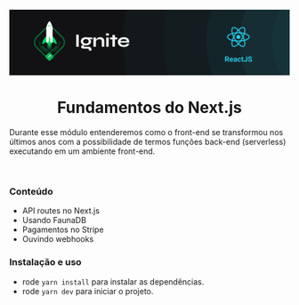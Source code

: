 <h1 align="center">
  <br>
  <img src="../.github/ignite.png" alt="Ignite" >
  <br><br>
Fundamentos do Next.js
</h1>

Durante esse módulo entenderemos como o front-end se transformou nos últimos anos com a possibilidade de termos funções back-end (serverless) executando em um ambiente front-end.

<br>

### Conteúdo

- API routes no Next.js
- Usando FaunaDB
- Pagamentos no Stripe
- Ouvindo webhooks

### Instalação e uso

- rode `yarn install` para instalar as dependências.
- rode `yarn dev` para iniciar o projeto.